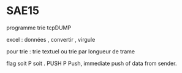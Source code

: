 # SAE15
programme trie tcpDUMP


excel : 
données , convertir , virgule

pour trie :
trie textuel ou trie par longueur de trame 


flag soit P soit .
PUSH 	P 	Push, immediate push of data from sender.
